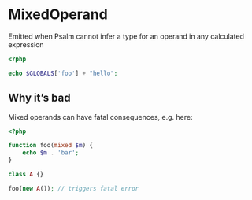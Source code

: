# MixedOperand

Emitted when Psalm cannot infer a type for an operand in any calculated expression

```php
<?php

echo $GLOBALS['foo'] + "hello";
```

## Why it’s bad

Mixed operands can have fatal consequences, e.g. here:

```php
<?php

function foo(mixed $m) {
    echo $m . 'bar';
}

class A {}

foo(new A()); // triggers fatal error
```
